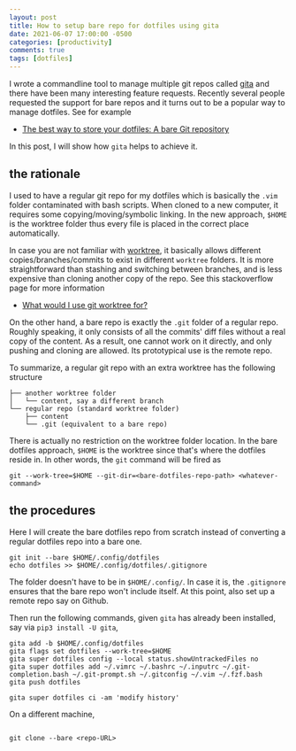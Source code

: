 ```yaml
---
layout: post
title: How to setup bare repo for dotfiles using gita
date: 2021-06-07 17:00:00 -0500
categories: [productivity]
comments: true
tags: [dotfiles]
---
```


I wrote a commandline tool to manage multiple git repos called [gita](https://github.com/nosarthur/gita)
and there have been many interesting feature requests.
Recently several people requested the support for bare repos and it turns out
to be a popular way to manage dotfiles. See for example

- [The best way to store your dotfiles: A bare Git repository](https://www.atlassian.com/git/tutorials/dotfiles)

In this post, I will show how `gita` helps to achieve it.

## the rationale

I used to have a regular git repo for my dotfiles which is basically the `.vim`
folder contaminated with bash scripts.
When cloned to a new computer, it requires some copying/moving/symbolic linking.
In the new approach, `$HOME` is the worktree folder thus every file is placed
in the correct place automatically.

In case you are not familiar with [worktree](https://git-scm.com/docs/git-worktree),
it basically allows different copies/branches/commits to exist in different
`worktree` folders. It is more straightforward than stashing and switching
between branches, and is less expensive than cloning another copy of the repo.
See this stackoverflow page for more information

- [What would I use git worktree for?](https://stackoverflow.com/questions/31935776/what-would-i-use-git-worktree-for)

On the other hand, a bare repo is exactly the `.git` folder of a regular repo.
Roughly speaking, it only consists of all the commits' diff files without a
real copy of the content.
As a result, one cannot work on it directly, and only pushing and cloning are
allowed. Its prototypical use is the remote repo.

To summarize, a regular git repo with an extra worktree has the following
structure

```
├── another worktree folder
│   └── content, say a different branch
└── regular repo (standard worktree folder)
    ├── content
    └── .git (equivalent to a bare repo)
```

There is actually no restriction on the worktree folder location. In the bare
dotfiles approach, `$HOME` is the worktree since that's where the dotfiles
reside in. In other words, the `git` command will be fired as

```
git --work-tree=$HOME --git-dir=<bare-dotfiles-repo-path> <whatever-command>
```

## the procedures

Here I will create the bare dotfiles repo from scratch instead of converting a
regular dotfiles repo into a bare one.

```
git init --bare $HOME/.config/dotfiles
echo dotfiles >> $HOME/.config/dotfiles/.gitignore
```

The folder doesn't have to be in `$HOME/.config/`. In case it is, the
`.gitignore` ensures that the bare repo won't include itself.
At this point, also set up a remote repo say on Github.

Then run the following commands, given `gita` has already been installed, say
via `pip3 install -U gita`,

```
gita add -b $HOME/.config/dotfiles
gita flags set dotfiles --work-tree=$HOME
gita super dotfiles config --local status.showUntrackedFiles no
gita super dotfiles add ~/.vimrc ~/.bashrc ~/.inputrc ~/.git-completion.bash ~/.git-prompt.sh ~/.gitconfig ~/.vim ~/.fzf.bash
gita push dotfiles
```

```
gita super dotfiles ci -am 'modify history'
```


On a different machine,

```

git clone --bare <repo-URL>
```

